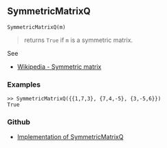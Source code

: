 ## SymmetricMatrixQ

```
SymmetricMatrixQ(m)
```

> returns `True` if `m` is a symmetric matrix.

See
* [Wikipedia - Symmetric matrix](https://en.wikipedia.org/wiki/Symmetric_matrix)


### Examples

```
>> SymmetricMatrixQ({{1,7,3}, {7,4,-5}, {3,-5,6}})
True 
```
### Github
* [Implementation of SymmetricMatrixQ](https://github.com/axkr/symja_android_library/blob/master/symja_android_library/matheclipse-core/src/main/java/org/matheclipse/core/builtin/PredicateQ.java#L1302) 
